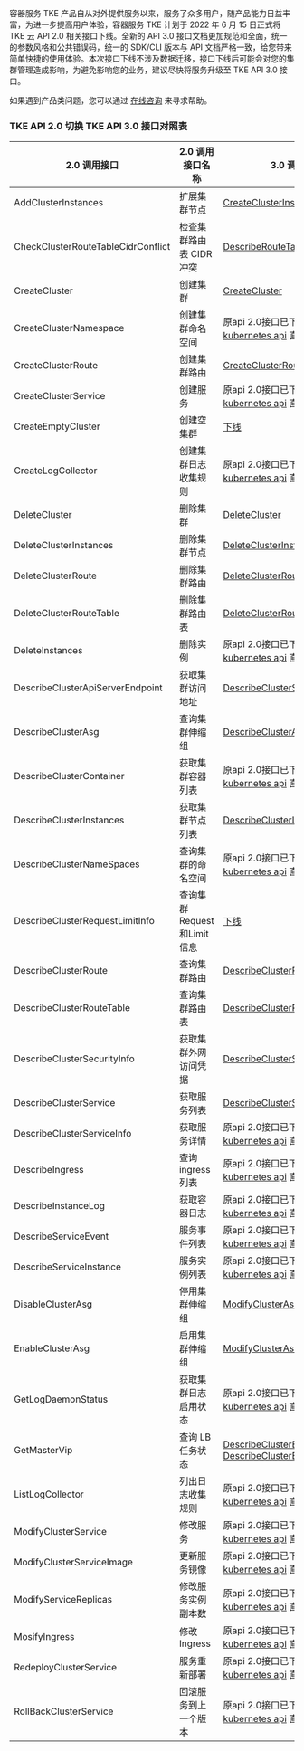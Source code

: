 
容器服务 TKE 产品自从对外提供服务以来，服务了众多用户，随产品能力日益丰富，为进一步提高用户体验，容器服务 TKE 计划于 2022 年 6 月 15 日正式将 TKE 云 API 2.0 相关接口下线。全新的 API 3.0 接口文档更加规范和全面，统一的参数风格和公共错误码，统一的 SDK/CLI 版本与 API 文档严格一致，给您带来简单快捷的使用体验。本次接口下线不涉及数据迁移，接口下线后可能会对您的集群管理造成影响，为避免影响您的业务，建议尽快将服务升级至 TKE API 3.0 接口。

如果遇到产品类问题，您可以通过 [在线咨询](https://cloud.tencent.com/online-service?from=connect-us) 来寻求帮助。



### TKE API 2.0 切换 TKE API 3.0 接口对照表

| 2.0 调用接口 	| 2.0 调用接口名称 	| 3.0 调用接口 	|
|---	|---	|---	|
| AddClusterInstances 	| 扩展集群节点 	| [CreateClusterInstances](https://cloud.tencent.com/document/product/457/36707) 	|
| CheckClusterRouteTableCidrConflict 	| 检查集群路由表 CIDR 冲突 	| [DescribeRouteTableConflicts](https://cloud.tencent.com/document/product/457/37180) 	|
| CreateCluster 	| 创建集群 	| [CreateCluster](https://cloud.tencent.com/document/product/457/34527) 	|
| CreateClusterNamespace 	| 创建集群命名空间 	| 原api 2.0接口已下线，建议通过 [kubernetes api](https://github.com/kubernetes/client-go) 直接调用 	|
| CreateClusterRoute 	| 创建集群路由 	| [CreateClusterRoute](https://cloud.tencent.com/document/product/457/37186) 	|
| CreateClusterService 	| 创建服务 	| 原api 2.0接口已下线，建议通过 [kubernetes api](https://github.com/kubernetes/client-go) 直接调用 	|
| CreateEmptyCluster 	| 创建空集群 	| [下线](下线) 	|
| CreateLogCollector 	| 创建集群日志收集规则 	| 原api 2.0接口已下线，建议通过 [kubernetes api](https://github.com/kubernetes/client-go) 直接调用 	|
| DeleteCluster 	| 删除集群 	| [DeleteCluster](https://cloud.tencent.com/document/product/457/36704) 	|
| DeleteClusterInstances 	| 删除集群节点 	| [DeleteClusterInstances](https://cloud.tencent.com/document/product/457/31864) 	|
| DeleteClusterRoute 	| 删除集群路由 	| [DeleteClusterRoute](https://cloud.tencent.com/document/product/457/37184) 	|
| DeleteClusterRouteTable 	| 删除集群路由表 	| [DeleteClusterRouteTables](不可见) 	|
| DeleteInstances 	| 删除实例 	| 原api 2.0接口已下线，建议通过 [kubernetes api](https://github.com/kubernetes/client-go) 直接调用 	|
| DescribeClusterApiServerEndpoint 	| 获取集群访问地址 	| [DescribeClusterSecurity](https://cloud.tencent.com/document/product/457/36703) 	|
| DescribeClusterAsg 	| 查询集群伸缩组 	| [DescribeClusterAsGroups](https://cloud.tencent.com/document/product/457/40471) 	|
| DescribeClusterContainer 	| 获取集群容器列表 	| 原api 2.0接口已下线，建议通过 [kubernetes api](https://github.com/kubernetes/client-go) 直接调用 	|
| DescribeClusterInstances 	| 获取集群节点列表 	| [DescribeClusterInstances](https://cloud.tencent.com/document/product/457/31863) 	|
| DescribeClusterNameSpaces 	| 查询集群的命名空间 	| 原api 2.0接口已下线，建议通过 [kubernetes api](https://github.com/kubernetes/client-go) 直接调用 	|
| DescribeClusterRequestLimitInfo 	| 查询集群Request和Limit信息 	| [下线](切换控制台推荐功能) 	|
| DescribeClusterRoute 	| 查询集群路由 	| [DescribeClusterRoutes](https://cloud.tencent.com/document/product/457/37181) 	|
| DescribeClusterRouteTable 	| 查询集群路由表 	| [DescribeClusterRouteTables](https://cloud.tencent.com/document/product/457/37182) 	|
| DescribeClusterSecurityInfo 	| 获取集群外网访问凭据 	| [DescribeClusterSecurity](https://cloud.tencent.com/document/product/457/36703) 	|
| DescribeClusterService 	| 获取服务列表 	| [DescribeClusterServices](后期下线) 	|
| DescribeClusterServiceInfo 	| 获取服务详情 	| 原api 2.0接口已下线，建议通过 [kubernetes api](https://github.com/kubernetes/client-go) 直接调用 	|
| DescribeIngress 	| 查询ingress列表 	| 原api 2.0接口已下线，建议通过 [kubernetes api](https://github.com/kubernetes/client-go) 直接调用 	|
| DescribeInstanceLog 	| 获取容器日志 	| 原api 2.0接口已下线，建议通过 [kubernetes api](https://github.com/kubernetes/client-go) 直接调用 	|
| DescribeServiceEvent 	| 服务事件列表 	| 原api 2.0接口已下线，建议通过 [kubernetes api](https://github.com/kubernetes/client-go) 直接调用 	|
| DescribeServiceInstance 	| 服务实例列表 	| 原api 2.0接口已下线，建议通过 [kubernetes api](https://github.com/kubernetes/client-go) 直接调用 	|
| DisableClusterAsg 	| 停用集群伸缩组 	| [ModifyClusterAsGroupAttribute](https://cloud.tencent.com/document/product/457/40470) 	|
| EnableClusterAsg 	| 启用集群伸缩组 	| [ModifyClusterAsGroupAttribute](https://cloud.tencent.com/document/product/457/40470) 	|
| GetLogDaemonStatus 	| 获取集群日志启用状态 	| 原api 2.0接口已下线，建议通过 [kubernetes api](https://github.com/kubernetes/client-go) 直接调用 	|
| GetMasterVip 	| 查询 LB 任务状态 	| [DescribeClusterEndpointStatus](https://cloud.tencent.com/document/product/457/39409) <br>  [DescribeClusterEndpointVipStatus](https://cloud.tencent.com/document/product/457/39410) 	|
| ListLogCollector 	| 列出日志收集规则 	| 原api 2.0接口已下线，建议通过 [kubernetes api](https://github.com/kubernetes/client-go) 直接调用 	|
| ModifyClusterService 	| 修改服务 	| 原api 2.0接口已下线，建议通过 [kubernetes api](https://github.com/kubernetes/client-go) 直接调用 	|
| ModifyClusterServiceImage 	| 更新服务镜像 	| 原api 2.0接口已下线，建议通过 [kubernetes api](https://github.com/kubernetes/client-go) 直接调用 	|
| ModifyServiceReplicas 	| 修改服务实例副本数 	| 原api 2.0接口已下线，建议通过 [kubernetes api](https://github.com/kubernetes/client-go) 直接调用 	|
| MosifyIngress 	| 修改 Ingress 	| 原api 2.0接口已下线，建议通过 [kubernetes api](https://github.com/kubernetes/client-go) 直接调用 	|
| RedeployClusterService 	| 服务重新部署 	| 原api 2.0接口已下线，建议通过 [kubernetes api](https://github.com/kubernetes/client-go) 直接调用 	|
| RollBackClusterService 	| 回滚服务到上一个版本 	| 原api 2.0接口已下线，建议通过 [kubernetes api](https://github.com/kubernetes/client-go) 直接调用 	|

